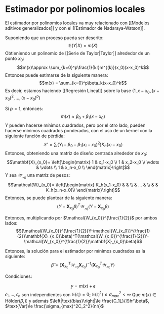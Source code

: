 # Estimador por polinomios locales

El estimador por polinomios locales va muy relacionado con [[Modelos aditivos generalizados]] y con el [[Estimador de Nadaraya-Watson]].

Suponiendo que un proceso pueda ser descrito: 
$$\mathbb{E}(Y|X) = m(X)$$
Obtieniendo un polinomio de [[Serie de Taylor|Taylor]] alrededor de un punto $x_0$:
$$m(x)\approx \sum_{k=0}^p\frac{1}{k!}m^{(k)}(x_0)(x-x_0)^k$$
Entonces puede estimarse de la siguiente manera:
$$m(x) = \sum_{k=0}^p\beta_k(x-x_0)^k$$
Es decir, estamos haciendo [[Regresión Lineal]] sobre la base $\left(1,x-x_0,(x-x_0)^2,...,(x-x_0)^p\right)$

Si $p=1$, entonces:
$$m(x) \approx \beta_0+\beta_1(x-x_0)$$
Y pueden hacerse mínimos cuadrados, pero por el otro lado, pueden hacerse mínimos cuadrados ponderados, con el uso de un kernel con la siguiente función de pérdida:
$$\mathcal{L}' = \sum_i\left(Y_i-\beta_0-\beta_1(x_i-x_0)^2\right)K_h(x_i-x_0)$$
Entonces, obteniendo una matriz de diseño centrada alrededor de $x_0$:
$$\mathbf{X}_{x_0}=
\left[\begin{matrix}
1 & x_1-x_0 \\
1 & x_2-x_0 \\
\vdots & \vdots \\
1 & x_n-x_0 \\
\end{matrix}\right]$$
Y sea $\mathcal{W_{x_0}}$ una matriz de pesos:
$$\mathcal{W}_{x_0}=
\left[\begin{matrix}
K_h(x_1-x_0) & & \\
& ... & \\
& & K_h(x_n-x_0)\\
\end{matrix}\right]$$
Entonces, se puede plantear de la siguiente manera:
$$(Y-\mathbf{X}_{x_0}\beta)^T\mathcal{W_{x_0}}(Y-\mathbf{X}_{x_0}\beta)$$

Entonces, multiplicando por $\mathcal{W_{x_0}}^{\frac{1}{2}}$ por ambos lados:
$$(\mathcal{W_{x_0}}^{\frac{1}{2}}Y-\mathcal{W_{x_0}}^{\frac{1}{2}}\mathbf{X}_{x_0}\beta)^T(\mathcal{W_{x_0}}^{\frac{1}{2}}Y-\mathcal{W_{x_0}}^{\frac{1}{2}}\mathbf{X}_{x_0}\beta)$$

Entonces, la solución para el estimador por mínimos cuadrados es la siguiente:
$$\hat{\beta} = \left(\mathbf{X}_{x_0}^T\mathcal{W_{x_0}}\mathbf{X}_{x_0}\right)^{-1}\left(\mathbf{X}_{x_0}^T\mathcal{W_{x_0}}Y\right)$$


Condiciones:

$$y=m(x)+\epsilon$$
$\epsilon_1,...,\epsilon_n$ son independientes con $\mathbb{E}(\epsilon_i)=0$; $\mathbb{E}(\epsilon_i^2)\le\sigma^2_{max}<\infty$ 
Que $m(x)\in \text{Hölder}(\beta,l)$ y además $\left|\text{bias}\right|\le \frac{C_1L}{l!}h^\beta$, $\text{Var}\le \frac{\sigma_{max}^2C_2^2}{nh}$

